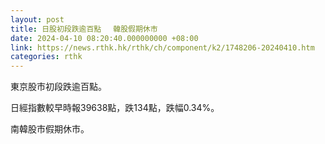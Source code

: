 ```yaml
---
layout: post
title: 日股初段跌逾百點　 韓股假期休市
date: 2024-04-10 08:20:40.000000000 +08:00
link: https://news.rthk.hk/rthk/ch/component/k2/1748206-20240410.htm
categories: rthk
---
```


東京股市初段跌逾百點。

日經指數較早時報39638點，跌134點，跌幅0.34%。

南韓股市假期休市。
